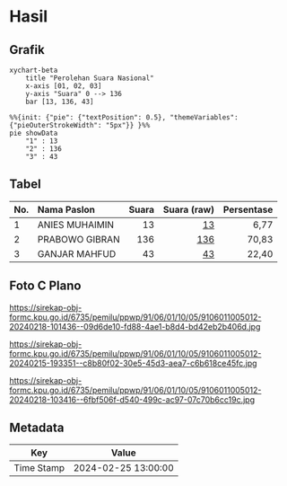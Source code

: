 # Hasil

## Grafik

```mermaid
xychart-beta
    title "Perolehan Suara Nasional"
    x-axis [01, 02, 03]
    y-axis "Suara" 0 --> 136
    bar [13, 136, 43]
```

```mermaid
%%{init: {"pie": {"textPosition": 0.5}, "themeVariables": {"pieOuterStrokeWidth": "5px"}} }%%
pie showData
    "1" : 13
    "2" : 136
    "3" : 43
```

## Tabel

| No. | Nama Paslon    | Suara | Suara (raw) | Persentase |
|:--- |:-------------- | -----:| -----------:| ----------:|
| 1   | ANIES MUHAIMIN | 13    | [13][p-1]   | 6,77       |
| 2   | PRABOWO GIBRAN | 136   | [136][p-2]  | 70,83      |
| 3   | GANJAR MAHFUD  | 43    | [43][p-3]   | 22,40      |


[p-1]: https://github.com/gigit-pemilu/pemilu-2024/blob/main/pilpres/hitung-suara/sub/91-papua/sub/06-biak-numfor/sub/01-biak-kota/sub/1005-fandoi/sub/012-tps/sub/paslon-1.txt
[p-2]: https://github.com/gigit-pemilu/pemilu-2024/blob/main/pilpres/hitung-suara/sub/91-papua/sub/06-biak-numfor/sub/01-biak-kota/sub/1005-fandoi/sub/012-tps/sub/paslon-2.txt
[p-3]: https://github.com/gigit-pemilu/pemilu-2024/blob/main/pilpres/hitung-suara/sub/91-papua/sub/06-biak-numfor/sub/01-biak-kota/sub/1005-fandoi/sub/012-tps/sub/paslon-3.txt

## Foto C Plano

https://sirekap-obj-formc.kpu.go.id/6735/pemilu/ppwp/91/06/01/10/05/9106011005012-20240218-101436--09d6de10-fd88-4ae1-b8d4-bd42eb2b406d.jpg

https://sirekap-obj-formc.kpu.go.id/6735/pemilu/ppwp/91/06/01/10/05/9106011005012-20240215-193351--c8b80f02-30e5-45d3-aea7-c6b618ce45fc.jpg

https://sirekap-obj-formc.kpu.go.id/6735/pemilu/ppwp/91/06/01/10/05/9106011005012-20240218-103416--6fbf506f-d540-499c-ac97-07c70b6cc19c.jpg


## Metadata

| Key        | Value               |
| ---------- | ------------------- |
| Time Stamp | 2024-02-25 13:00:00 |



